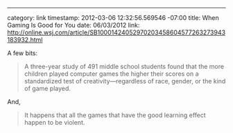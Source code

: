 --- 
category: link
timestamp: 2012-03-06 12:32:56.569546 -07:00
title: When Gaming Is Good for You
date: 06/03/2012
link: http://online.wsj.com/article/SB10001424052970203458604577263273943183932.html

A few bits:

> A three-year study of 491 middle school students found that the more children played computer games the higher their scores on a standardized test of creativity—regardless of race, gender, or the kind of game played.

And,

> It happens that all the games that have the good learning effect happen to be violent.

